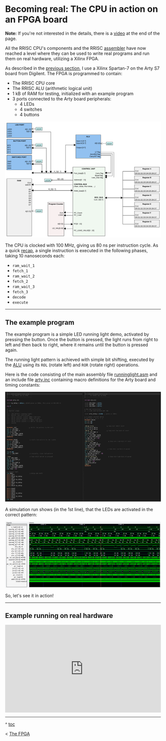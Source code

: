 # Becoming real: The CPU in action on an FPGA board

**Note:** If you're not interested in the details, there is a [video](https://youtu.be/Ecf-VYi4tbY) at the end of the page.

All the RRISC CPU's components and the RRISC [assembler](asm.md)  have now reached a level where they can be used to write real programs and run them on real hardware, utilizing a Xilinx FPGA. 

As described in the [previous section](fpga), I use a Xilinx Spartan-7 on the Arty S7 board from Digilent. The FPGA is programmed to contain:

- The RRISC CPU core
- The RRISC ALU (arithmetic logical unit)
- 1 kB of RAM for testing, initialized with an example program
- 3 ports connected to the Arty board peripherals:
  - 4 LEDs
  - 4 switches
  - 4 buttons

![](cpudemo.png)

The CPU is clocked with 100 MHz, giving us 80 ns per instruction cycle. As a quick [recap](firstinstr.md), a single instruction is executed in the following phases, taking 10 nanoseconds each:

- `ram_wait_1`
- `fetch_1`
- `ram_wait_2`
- `fetch_2`
- `ram_wait_3`
- `fetch_3`
- `decode`
- `execute`

---

## The example program

The example program is a simple LED running light demo, activated by pressing the button. Once the button is pressed, the light runs from right to left and then back to right, where it remains until the button is pressed again.

The running light pattern is achieved with simple bit shifting, executed by the [ALU](alu.md) using its `ROL` (rotate left) and `ROR` (rotate right) operations.

Here is the code consisting of the main assembly file [runninglight.asm](https://github.com/renerocksai/rrisc/blob/main/asm/arty_runninglight.asm) and an include file [arty.inc](https://github.com/renerocksai/rrisc/blob/main/asm/arty.inc) containing macro definitions for the Arty board and timing constants:

![](runninglight.asm.png)

A simulation run shows (in the 1st line), that the LEDs are activated in the correct pattern:

![](runlight.timing.png)

So, let's see it in action!

---

## Example running on real hardware

<style>
.embed-container {
  position: relative;
  padding-bottom: 56.25%;
  height: 0;
  overflow: hidden;
  max-width: 100%;
}

.embed-container iframe, .embed-container object, .embed-container embed {
  position: absolute;
  top: 0;
  left: 0;
  width: 100%;
  height: 100%;
}
</style>

<div class="embed-container">
  <iframe
      src="https://youtube.com/embed/Ecf-VYi4tbY"
      width="100%"
      height="480"
      frameborder="0"
      allowfullscreen="">
  </iframe>
</div>


---

^ [toc](./)        

< [The FPGA](fpga.md)

